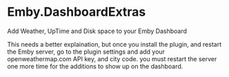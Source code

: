 # Emby.DashboardExtras
Add Weather, UpTime and Disk space to your Emby Dashboard

This needs a better explaination, but once you install the plugin, and restart the Emby server, 
go to the plugin settings and add your openweathermap.com API key, and city code.
you must restart the server one more time for the additions to show up on the dashboard.


